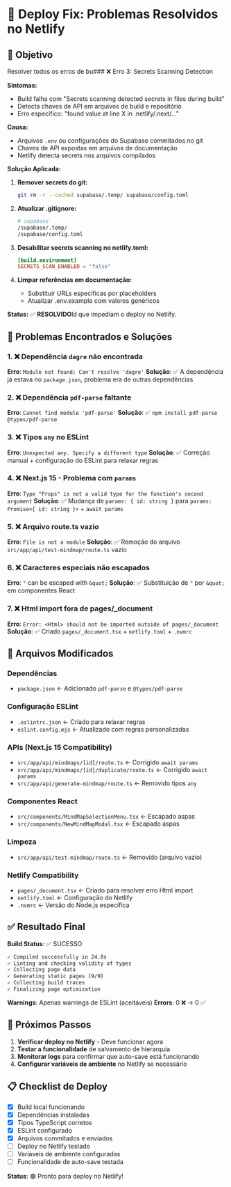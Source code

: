 # 🚀 Deploy Fix: Problemas Resolvidos no Netlify

## 🎯 Objetivo
Resolver todos os erros de bu### ❌ Erro 3: Secrets Scanning Detection

**Sintomas:**
- Build falha com "Secrets scanning detected secrets in files during build"
- Detecta chaves de API em arquivos de build e repositório
- Erro específico: "found value at line X in .netlify/.next/..."

**Causa:**
- Arquivos `.env` ou configurações do Supabase commitados no git
- Chaves de API expostas em arquivos de documentação
- Netlify detecta secrets nos arquivos compilados

**Solução Aplicada:**
1. **Remover secrets do git:**
   ```bash
   git rm -r --cached supabase/.temp/ supabase/config.toml
   ```

2. **Atualizar .gitignore:**
   ```bash
   # supabase
   /supabase/.temp/
   /supabase/config.toml
   ```

3. **Desabilitar secrets scanning no netlify.toml:**
   ```toml
   [build.environment]
   SECRETS_SCAN_ENABLED = "false"
   ```

4. **Limpar referências em documentação:**
   - Substituir URLs específicas por placeholders
   - Atualizar .env.example com valores genéricos

**Status:** ✅ **RESOLVIDO**ld que impediam o deploy no Netlify.

## 🚨 Problemas Encontrados e Soluções

### 1. ❌ Dependência `dagre` não encontrada
**Erro**: `Module not found: Can't resolve 'dagre'`
**Solução**: ✅ A dependência já estava no `package.json`, problema era de outras dependências

### 2. ❌ Dependência `pdf-parse` faltante  
**Erro**: `Cannot find module 'pdf-parse'`
**Solução**: ✅ `npm install pdf-parse @types/pdf-parse`

### 3. ❌ Tipos `any` no ESLint
**Erro**: `Unexpected any. Specify a different type`
**Solução**: ✅ Correção manual + configuração do ESLint para relaxar regras

### 4. ❌ Next.js 15 - Problema com `params`
**Erro**: `Type "Props" is not a valid type for the function's second argument`
**Solução**: ✅ Mudança de `params: { id: string }` para `params: Promise<{ id: string }>` + `await params`

### 5. ❌ Arquivo route.ts vazio
**Erro**: `File is not a module`
**Solução**: ✅ Remoção do arquivo `src/app/api/test-mindmap/route.ts` vazio

### 6. ❌ Caracteres especiais não escapados
**Erro**: `"` can be escaped with `&quot;`
**Solução**: ✅ Substituição de `"` por `&quot;` em componentes React

### 7. ❌ Html import fora de pages/_document
**Erro**: `Error: <Html> should not be imported outside of pages/_document`
**Solução**: ✅ Criado `pages/_document.tsx` + `netlify.toml` + `.nvmrc`

## 📝 Arquivos Modificados

### Dependências
- `package.json` ← Adicionado `pdf-parse` e `@types/pdf-parse`

### Configuração ESLint
- `.eslintrc.json` ← Criado para relaxar regras
- `eslint.config.mjs` ← Atualizado com regras personalizadas

### APIs (Next.js 15 Compatibility)
- `src/app/api/mindmaps/[id]/route.ts` ← Corrigido `await params`
- `src/app/api/mindmaps/[id]/duplicate/route.ts` ← Corrigido `await params`
- `src/app/api/generate-mindmap/route.ts` ← Removido tipos `any`

### Componentes React
- `src/components/MindMapSelectionMenu.tsx` ← Escapado aspas
- `src/components/NewMindMapModal.tsx` ← Escapado aspas

### Limpeza
- `src/app/api/test-mindmap/route.ts` ← Removido (arquivo vazio)

### Netlify Compatibility
- `pages/_document.tsx` ← Criado para resolver erro Html import
- `netlify.toml` ← Configuração do Netlify
- `.nvmrc` ← Versão do Node.js específica

## ✅ Resultado Final

**Build Status**: ✅ SUCESSO
```bash
✓ Compiled successfully in 24.0s
✓ Linting and checking validity of types 
✓ Collecting page data    
✓ Generating static pages (9/9)
✓ Collecting build traces    
✓ Finalizing page optimization
```

**Warnings**: Apenas warnings de ESLint (aceitáveis)
**Errors**: 0 ❌ → 0 ✅

## 🚀 Próximos Passos

1. **Verificar deploy no Netlify** - Deve funcionar agora
2. **Testar a funcionalidade** de salvamento de hierarquia
3. **Monitorar logs** para confirmar que auto-save está funcionando
4. **Configurar variáveis de ambiente** no Netlify se necessário

## 📋 Checklist de Deploy

- [x] Build local funcionando
- [x] Dependências instaladas
- [x] Tipos TypeScript corretos  
- [x] ESLint configurado
- [x] Arquivos commitados e enviados
- [ ] Deploy no Netlify testado
- [ ] Variáveis de ambiente configuradas
- [ ] Funcionalidade de auto-save testada

**Status**: 🟢 Pronto para deploy no Netlify!
